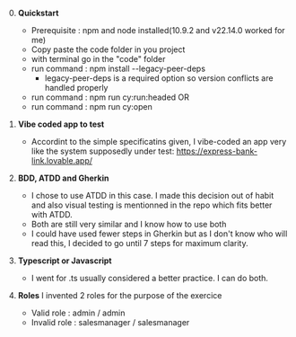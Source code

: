 0. **Quickstart**
    - Prerequisite : npm and node installed(10.9.2 and v22.14.0 worked for me)
    - Copy paste the code folder in you project
    - with terminal go in the "code" folder
    - run command : npm install --legacy-peer-deps
        - legacy-peer-deps is a required option so version conflicts are handled properly
    - run command : npm run cy:run:headed
        OR 
    - run command : npm run cy:open
    

1. **Vibe coded app to test**
    - Accordint to the simple specificatins given, I vibe-coded an app very like the system supposedly under test: 
    https://express-bank-link.lovable.app/

2. **BDD, ATDD and Gherkin**
    - I chose to use ATDD in this case. I made this decision out of habit and also visual testing is mentionned in the repo which fits better with ATDD.
    - Both are still very similar and I know how to use both
    - I could have used fewer steps in Gherkin but as I don't know who will read this, I decided to go until 7 steps for maximum clarity.

3. **Typescript or Javascript**
    - I went for .ts usually considered a better practice. I can do both.

4. **Roles**
    I invented 2 roles for the purpose of the exercice
    - Valid role :
       admin / admin
    - Invalid role : 
        salesmanager / salesmanager 

